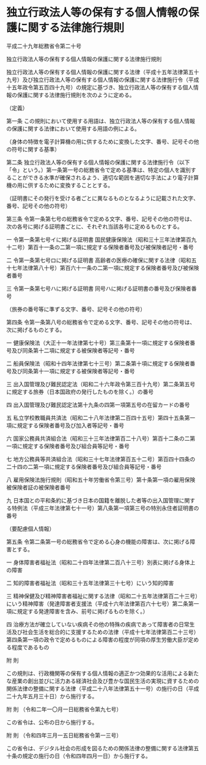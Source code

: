 # 独立行政法人等の保有する個人情報の保護に関する法律施行規則

平成二十九年総務省令第二十号

独立行政法人等の保有する個人情報の保護に関する法律施行規則

独立行政法人等の保有する個人情報の保護に関する法律（平成十五年法律第五十九号）及び独立行政法人等の保有する個人情報の保護に関する法律施行令（平成十五年政令第五百四十九号）の規定に基づき、独立行政法人等の保有する個人情報の保護に関する法律施行規則を次のように定める。

（定義）

第一条 この規則において使用する用語は、独立行政法人等の保有する個人情報の保護に関する法律において使用する用語の例による。

（身体の特徴を電子計算機の用に供するために変換した文字、番号、記号その他の符号に関する基準）

第二条 独立行政法人等の保有する個人情報の保護に関する法律施行令（以下「令」という。）第一条第一号の総務省令で定める基準は、特定の個人を識別することができる水準が確保されるよう、適切な範囲を適切な手法により電子計算機の用に供するために変換することとする。

（証明書にその発行を受ける者ごとに異なるものとなるように記載された文字、番号、記号その他の符号）

第三条 令第一条第七号の総務省令で定める文字、番号、記号その他の符号は、次の各号に掲げる証明書ごとに、それぞれ当該各号に定めるものとする。

一 令第一条第七号イに掲げる証明書 国民健康保険法（昭和三十三年法律第百九十二号）第百十一条の二第一項に規定する保険者番号及び被保険者記号・番号

二 令第一条第七号ロに掲げる証明書 高齢者の医療の確保に関する法律（昭和五十七年法律第八十号）第百六十一条の二第一項に規定する保険者番号及び被保険者番号

三 令第一条第七号ハに掲げる証明書 同号ハに掲げる証明書の番号及び保険者番号

（旅券の番号等に準ずる文字、番号、記号その他の符号）

第四条 令第一条第八号の総務省令で定める文字、番号、記号その他の符号は、次に掲げるものとする。

一 健康保険法（大正十一年法律第七十号）第三条第十一項に規定する保険者番号及び同条第十二項に規定する被保険者等記号・番号

二 船員保険法（昭和十四年法律第七十三号）第二条第十項に規定する保険者番号及び同条第十一項に規定する被保険者等記号・番号

三 出入国管理及び難民認定法（昭和二十六年政令第三百十九号）第二条第五号に規定する旅券（日本国政府の発行したものを除く。）の番号

四 出入国管理及び難民認定法第十九条の四第一項第五号の在留カードの番号

五 私立学校教職員共済法（昭和二十八年法律第二百四十五号）第四十五条第一項に規定する保険者番号及び加入者等記号・番号

六 国家公務員共済組合法（昭和三十三年法律第百二十八号）第百十二条の二第一項に規定する保険者番号及び組合員等記号・番号

七 地方公務員等共済組合法（昭和三十七年法律第百五十二号）第百四十四条の二十四の二第一項に規定する保険者番号及び組合員等記号・番号

八 雇用保険法施行規則（昭和五十年労働省令第三号）第十条第一項の雇用保険被保険者証の被保険者番号

九 日本国との平和条約に基づき日本の国籍を離脱した者等の出入国管理に関する特例法（平成三年法律第七十一号）第八条第一項第三号の特別永住者証明書の番号

（要配慮個人情報）

第五条 令第二条第一号の総務省令で定める心身の機能の障害は、次に掲げる障害とする。

一 身体障害者福祉法（昭和二十四年法律第二百八十三号）別表に掲げる身体上の障害

二 知的障害者福祉法（昭和三十五年法律第三十七号）にいう知的障害

三 精神保健及び精神障害者福祉に関する法律（昭和二十五年法律第百二十三号）にいう精神障害（発達障害者支援法（平成十六年法律第百六十七号）第二条第一項に規定する発達障害を含み、前号に掲げるものを除く。）

四 治療方法が確立していない疾病その他の特殊の疾病であって障害者の日常生活及び社会生活を総合的に支援するための法律（平成十七年法律第百二十三号）第四条第一項の政令で定めるものによる障害の程度が同項の厚生労働大臣が定める程度であるもの

附 則

この規則は、行政機関等の保有する個人情報の適正かつ効果的な活用による新たな産業の創出並びに活力ある経済社会及び豊かな国民生活の実現に資するための関係法律の整備に関する法律（平成二十八年法律第五十一号）の施行の日（平成二十九年五月三十日）から施行する。

附 則 （令和二年一〇月一日総務省令第九七号）

この省令は、公布の日から施行する。

附 則 （令和四年三月一五日総務省令第一三号）

この省令は、デジタル社会の形成を図るための関係法律の整備に関する法律第五十条の規定の施行の日（令和四年四月一日）から施行する。

